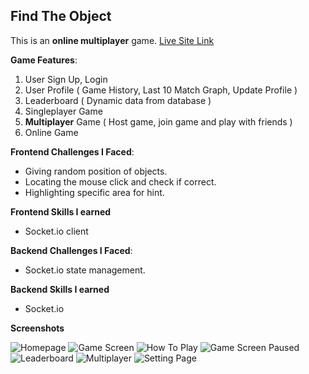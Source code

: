 ## Find The Object

This is an **online multiplayer** game.
[Live Site Link](https://hidden-react.netlify.app/)

**Game Features**:
1. User Sign Up, Login
2. User Profile ( Game History, Last 10 Match Graph, Update Profile )
3. Leaderboard ( Dynamic data from database )
4. Singleplayer Game
5. **Multiplayer** Game ( Host game, join game and play with friends )
6. Online Game

**Frontend Challenges I Faced**:
- Giving random position of objects.
- Locating the mouse click and check if correct.
- Highlighting specific area for hint.

**Frontend Skills I earned**
- Socket.io client

**Backend Challenges I Faced**:
- Socket.io state management.

**Backend Skills I earned**
- Socket.io

**Screenshots**

![Homepage](https://i.postimg.cc/LXfRQYP3/Screenshot-2022-10-26-Find-The-Object-Online-Solo-Multiplayer-Game.png)
![Game Screen](https://i.postimg.cc/Fz7bQv9p/Screenshot-2022-10-26-Find-The-Object-Online-Solo-Multiplayer-Game-3.png)
![How To Play](https://i.postimg.cc/7Y1bX6rk/Find-The-Element-on-the-game-screen.png)
![Game Screen Paused](https://i.postimg.cc/Wz38br7M/Screenshot-2022-10-26-Find-The-Object-Online-Solo-Multiplayer-Game-4.png)
![Leaderboard](https://i.postimg.cc/brzM0s9J/Screenshot-2022-10-26-Find-The-Object-Online-Solo-Multiplayer-Game-1.png)
![Multiplayer](https://i.postimg.cc/DwsqG84s/Screenshot-2022-10-12-Find-Where-I-Am-Online-Solo-Multiplayer-Game-3.png)
![Setting Page](https://i.postimg.cc/BvbxdDJD/Screenshot-2022-10-26-Find-The-Object-Online-Solo-Multiplayer-Game-2.png)
